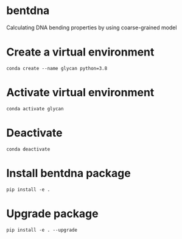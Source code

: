 # bentdna
Calculating DNA bending properties by using coarse-grained model

# Create a virtual environment
`conda create --name glycan python=3.8`

# Activate virtual environment
`conda activate glycan`

# Deactivate
`conda deactivate`

# Install bentdna package
`pip install -e .`

# Upgrade package
`pip install -e . --upgrade`
